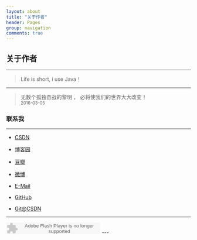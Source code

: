 ```yaml
---
layout: about
title: "关于作者"
header: Pages
group: navigation
comments: true
---
```



## 关于作者 
---

>Life is short, i use Java！



---

> 无数个孤独奋战的黎明 ， 必将使我们的世界大大改变！<br/>
<small>2016-03-05</small>






### 联系我
---
* [CSDN](http://blog.csdn.net/u010286751)

* [博客园](http://www.cnblogs.com/zhangjiadong0418/)

* [豆瓣](http://www.douban.com/people/84736862/)

* [微博](http://weibo.com/u/3689412261)

* [E-Mail](mailto:zjd0418@gmail.com)

* [GitHub](https://github.com/zhangjiadong)

* [Git@CSDN](https://code.csdn.net/u010286751)




---
<!--音乐框-->
<!-- <embed src="http://www.xiami.com/widget/0_1774019470/singlePlayer.swf?sid=347230&type=2&auto=1&width=320&height=66" width="340" height="86"  allowNetworking="all"/> -->

<embed src="http://www.xiami.com/widget/0_1774019470/singlePlayer.swf" type="application/x-shockwave-flash" width="257" height="33" wmode="transparent"/>
---

